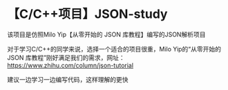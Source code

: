 # 【C/C++项目】JSON-study
该项目是仿照Milo Yip【从零开始的 JSON 库教程】编写的JSON解析项目

对于学习C/C++的同学来说，选择一个适合的项目很重，Milo Yip的“从零开始的 JSON 库教程”刚好满足我们的需求，网址：https://www.zhihu.com/column/json-tutorial

建议一边学习一边编写代码，这样理解的更快
